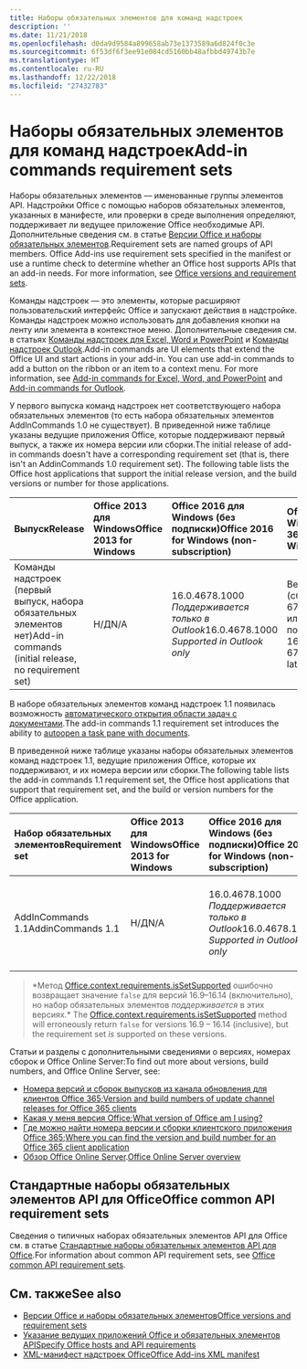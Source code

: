 ```yaml
---
title: Наборы обязательных элементов для команд надстроек
description: ''
ms.date: 11/21/2018
ms.openlocfilehash: d0da9d9584a899658ab73e1373589a6d824f0c3e
ms.sourcegitcommit: 6f53df6f3ee91e084cd5160bb48afbbd49743b7e
ms.translationtype: HT
ms.contentlocale: ru-RU
ms.lasthandoff: 12/22/2018
ms.locfileid: "27432783"
---
```

# <a name="add-in-commands-requirement-sets"></a><span data-ttu-id="91f52-102">Наборы обязательных элементов для команд надстроек</span><span class="sxs-lookup"><span data-stu-id="91f52-102">Add-in commands requirement sets</span></span>

<span data-ttu-id="91f52-p101">Наборы обязательных элементов — именованные группы элементов API. Надстройки Office с помощью наборов обязательных элементов, указанных в манифесте, или проверки в среде выполнения определяют, поддерживает ли ведущее приложение Office необходимые API. Дополнительные сведения см. в статье [Версии Office и наборы обязательных элементов](https://docs.microsoft.com/office/dev/add-ins/develop/office-versions-and-requirement-sets).</span><span class="sxs-lookup"><span data-stu-id="91f52-p101">Requirement sets are named groups of API members. Office Add-ins use requirement sets specified in the manifest or use a runtime check to determine whether an Office host supports APIs that an add-in needs. For more information, see [Office versions and requirement sets](https://docs.microsoft.com/office/dev/add-ins/develop/office-versions-and-requirement-sets).</span></span>

<span data-ttu-id="91f52-p102">Команды надстроек — это элементы, которые расширяют пользовательский интерфейс Office и запускают действия в надстройке. Команды надстроек можно использовать для добавления кнопки на ленту или элемента в контекстное меню. Дополнительные сведения см. в статьях [Команды надстроек для Excel, Word и PowerPoint](https://docs.microsoft.com/office/dev/add-ins/design/add-in-commands) и [Команды надстроек Outlook](https://docs.microsoft.com/outlook/add-ins/add-in-commands-for-outlook).</span><span class="sxs-lookup"><span data-stu-id="91f52-p102">Add-in commands are UI elements that extend the Office UI and start actions in your add-in. You can use add-in commands to add a button on the ribbon or an item to a context menu. For more information, see [Add-in commands for Excel, Word, and PowerPoint](https://docs.microsoft.com/office/dev/add-ins/design/add-in-commands) and [Add-in commands for Outlook](https://docs.microsoft.com/outlook/add-ins/add-in-commands-for-outlook).</span></span>

<span data-ttu-id="91f52-p103">У первого выпуска команд надстроек нет соответствующего набора обязательных элементов (то есть набора обязательных элементов AddInCommands 1.0 не существует). В приведенной ниже таблице указаны ведущие приложения Office, которые поддерживают первый выпуск, а также их номера версии или сборки.</span><span class="sxs-lookup"><span data-stu-id="91f52-p103">The initial release of add-in commands doesn't have a corresponding requirement set (that is, there isn't an AddinCommands 1.0 requirement set). The following table lists the Office host applications that support the initial release version, and the build versions or number for those applications.</span></span>  

| <span data-ttu-id="91f52-111">Выпуск</span><span class="sxs-lookup"><span data-stu-id="91f52-111">Release</span></span>   |  <span data-ttu-id="91f52-112">Office 2013 для Windows</span><span class="sxs-lookup"><span data-stu-id="91f52-112">Office 2013 for Windows</span></span> | <span data-ttu-id="91f52-113">Office 2016 для Windows (без подписки)</span><span class="sxs-lookup"><span data-stu-id="91f52-113">Office 2016 for Windows (non-subscription)</span></span> | <span data-ttu-id="91f52-114">Office 365 для Windows</span><span class="sxs-lookup"><span data-stu-id="91f52-114">Office 365 for Windows</span></span>   |  <span data-ttu-id="91f52-115">Office 365 для iPad</span><span class="sxs-lookup"><span data-stu-id="91f52-115">Office 365 for iPad</span></span>  |  <span data-ttu-id="91f52-116">Office 365 для Mac</span><span class="sxs-lookup"><span data-stu-id="91f52-116">Office 365 for Mac</span></span>  | <span data-ttu-id="91f52-117">Office Online</span><span class="sxs-lookup"><span data-stu-id="91f52-117">Office Online</span></span>  |  
|:-----|:-----|:-----|:-----|:-----|:-----|:-----|
| <span data-ttu-id="91f52-118">Команды надстроек (первый выпуск, набора обязательных элементов нет)</span><span class="sxs-lookup"><span data-stu-id="91f52-118">Add-in commands (initial release, no requirement set)</span></span> | <span data-ttu-id="91f52-119">Н/Д</span><span class="sxs-lookup"><span data-stu-id="91f52-119">N/A</span></span> | <span data-ttu-id="91f52-120">16.0.4678.1000 *Поддерживается только в Outlook*</span><span class="sxs-lookup"><span data-stu-id="91f52-120">16.0.4678.1000 *Supported in Outlook only*</span></span> |<span data-ttu-id="91f52-121">Версия 1603 (сборка 6769.0000) или более поздняя</span><span class="sxs-lookup"><span data-stu-id="91f52-121">Version 1603 (Build 6769.0000) or later</span></span> | <span data-ttu-id="91f52-122">Н/Д</span><span class="sxs-lookup"><span data-stu-id="91f52-122">N/A</span></span> | <span data-ttu-id="91f52-123">15.33 или более поздняя версия</span><span class="sxs-lookup"><span data-stu-id="91f52-123">15.33 or later</span></span>| <span data-ttu-id="91f52-124">Январь 2016 г.</span><span class="sxs-lookup"><span data-stu-id="91f52-124">January 2016</span></span> |

<span data-ttu-id="91f52-125">В наборе обязательных элементов команд надстроек 1.1 появилась возможность [автоматического открытия области задач с документами](https://docs.microsoft.com/office/dev/add-ins/develop/automatically-open-a-task-pane-with-a-document).</span><span class="sxs-lookup"><span data-stu-id="91f52-125">The add-in commands 1.1 requirement set introduces the ability to [autoopen a task pane with documents](https://docs.microsoft.com/office/dev/add-ins/develop/automatically-open-a-task-pane-with-a-document).</span></span>

<span data-ttu-id="91f52-126">В приведенной ниже таблице указаны наборы обязательных элементов команд надстроек 1.1, ведущие приложения Office, которые их поддерживают, и их номера версии или сборки.</span><span class="sxs-lookup"><span data-stu-id="91f52-126">The following table lists the add-in commands 1.1 requirement set, the Office host applications that support that requirement set, and the build or version numbers for the Office application.</span></span> 

|  <span data-ttu-id="91f52-127">Набор обязательных элементов</span><span class="sxs-lookup"><span data-stu-id="91f52-127">Requirement set</span></span>  |  <span data-ttu-id="91f52-128">Office 2013 для Windows</span><span class="sxs-lookup"><span data-stu-id="91f52-128">Office 2013 for Windows</span></span> | <span data-ttu-id="91f52-129">Office 2016 для Windows (без подписки)</span><span class="sxs-lookup"><span data-stu-id="91f52-129">Office 2016 for Windows (non-subscription)</span></span> | <span data-ttu-id="91f52-130">Office 365 для Windows</span><span class="sxs-lookup"><span data-stu-id="91f52-130">Office 365 for Windows</span></span>   |  <span data-ttu-id="91f52-131">Office 365 для iPad</span><span class="sxs-lookup"><span data-stu-id="91f52-131">Office 365 for iPad</span></span>  |  <span data-ttu-id="91f52-132">Office 365 для Mac</span><span class="sxs-lookup"><span data-stu-id="91f52-132">Office 365 for Mac</span></span>  | <span data-ttu-id="91f52-133">Office Online</span><span class="sxs-lookup"><span data-stu-id="91f52-133">Office Online</span></span>  |  
|:-----|:-----|:-----|:-----|:-----|:-----|:-----|
| <span data-ttu-id="91f52-134">AddInCommands 1.1</span><span class="sxs-lookup"><span data-stu-id="91f52-134">AddinCommands 1.1</span></span>  | <span data-ttu-id="91f52-135">Н/Д</span><span class="sxs-lookup"><span data-stu-id="91f52-135">N/A</span></span> | <span data-ttu-id="91f52-136">16.0.4678.1000 *Поддерживается только в Outlook*</span><span class="sxs-lookup"><span data-stu-id="91f52-136">16.0.4678.1000 *Supported in Outlook only*</span></span>  | <span data-ttu-id="91f52-137">Версия 1705 (сборка 8121.1000) или более поздняя</span><span class="sxs-lookup"><span data-stu-id="91f52-137">Version 1705 (Build 8121.1000) or later</span></span> | <span data-ttu-id="91f52-138">Н/Д</span><span class="sxs-lookup"><span data-stu-id="91f52-138">N/A</span></span> | <span data-ttu-id="91f52-139">15.34 или более поздняя версия\*</span><span class="sxs-lookup"><span data-stu-id="91f52-139">15.34 or later\*</span></span>| <span data-ttu-id="91f52-140">Май 2017 г.</span><span class="sxs-lookup"><span data-stu-id="91f52-140">May 2017</span></span> |

><span data-ttu-id="91f52-141">\*Метод [Office.context.requirements.isSetSupported](https://docs.microsoft.com/javascript/api/office/office.requirementsetsupport?view=office-js#issetsupported-name--minversion-) ошибочно возвращает значение `false` для версий 16.9&ndash;16.14 (включительно), но набор обязательных элементов *поддерживается* в этих версиях.</span><span class="sxs-lookup"><span data-stu-id="91f52-141">\* The [Office.context.requirements.isSetSupported](https://docs.microsoft.com/javascript/api/office/office.requirementsetsupport?view=office-js#issetsupported-name--minversion-) method will erroneously return `false` for versions 16.9 &ndash; 16.14 (inclusive), but the requirement set *is* supported on these versions.</span></span>

<span data-ttu-id="91f52-142">Статьи и разделы с дополнительными сведениями о версиях, номерах сборок и Office Online Server:</span><span class="sxs-lookup"><span data-stu-id="91f52-142">To find out more about versions, build numbers, and Office Online Server, see:</span></span>

- <span data-ttu-id="91f52-143">[Номера версий и сборок выпусков из канала обновления для клиентов Office 365](https://support.office.com/article/version-and-build-numbers-of-update-channel-releases-ae942449-1fca-4484-898b-a933ea23def7);</span><span class="sxs-lookup"><span data-stu-id="91f52-143">[Version and build numbers of update channel releases for Office 365 clients](https://support.office.com/article/version-and-build-numbers-of-update-channel-releases-ae942449-1fca-4484-898b-a933ea23def7)</span></span>
- <span data-ttu-id="91f52-144">[Какая у меня версия Office](https://support.office.com/article/What-version-of-Office-am-I-using-932788b8-a3ce-44bf-bb09-e334518b8b19);</span><span class="sxs-lookup"><span data-stu-id="91f52-144">[What version of Office am I using?](https://support.office.com/article/What-version-of-Office-am-I-using-932788b8-a3ce-44bf-bb09-e334518b8b19)</span></span>
- <span data-ttu-id="91f52-145">[Где можно найти номера версии и сборки клиентского приложения Office 365](https://support.office.com/article/version-and-build-numbers-of-update-channel-releases-ae942449-1fca-4484-898b-a933ea23def7);</span><span class="sxs-lookup"><span data-stu-id="91f52-145">[Where you can find the version and build number for an Office 365 client application](https://support.office.com/article/version-and-build-numbers-of-update-channel-releases-ae942449-1fca-4484-898b-a933ea23def7)</span></span>
- <span data-ttu-id="91f52-146">[Обзор Office Online Server](https://docs.microsoft.com/officeonlineserver/office-online-server-overview).</span><span class="sxs-lookup"><span data-stu-id="91f52-146">[Office Online Server overview](https://docs.microsoft.com/officeonlineserver/office-online-server-overview)</span></span>

## <a name="office-common-api-requirement-sets"></a><span data-ttu-id="91f52-147">Стандартные наборы обязательных элементов API для Office</span><span class="sxs-lookup"><span data-stu-id="91f52-147">Office common API requirement sets</span></span>

<span data-ttu-id="91f52-148">Сведения о типичных наборах обязательных элементов API для Office см. в статье [Стандартные наборы обязательных элементов API для Office](office-add-in-requirement-sets.md).</span><span class="sxs-lookup"><span data-stu-id="91f52-148">For information about common API requirement sets, see [Office common API requirement sets](office-add-in-requirement-sets.md).</span></span>

## <a name="see-also"></a><span data-ttu-id="91f52-149">См. также</span><span class="sxs-lookup"><span data-stu-id="91f52-149">See also</span></span>

- [<span data-ttu-id="91f52-150">Версии Office и наборы обязательных элементов</span><span class="sxs-lookup"><span data-stu-id="91f52-150">Office versions and requirement sets</span></span>](https://docs.microsoft.com/office/dev/add-ins/develop/office-versions-and-requirement-sets)
- [<span data-ttu-id="91f52-151">Указание ведущих приложений Office и обязательных элементов API</span><span class="sxs-lookup"><span data-stu-id="91f52-151">Specify Office hosts and API requirements</span></span>](https://docs.microsoft.com/office/dev/add-ins/develop/specify-office-hosts-and-api-requirements)
- [<span data-ttu-id="91f52-152">XML-манифест надстроек Office</span><span class="sxs-lookup"><span data-stu-id="91f52-152">Office Add-ins XML manifest</span></span>](https://docs.microsoft.com/office/dev/add-ins/develop/add-in-manifests)
